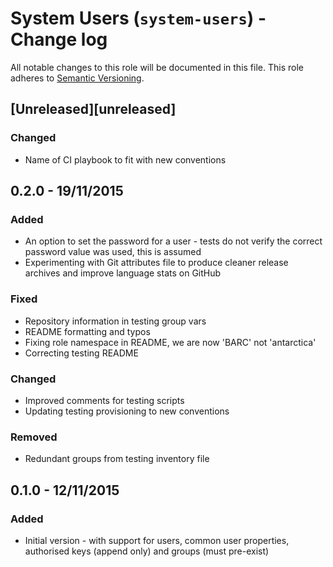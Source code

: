 # System Users (`system-users`) - Change log

All notable changes to this role will be documented in this file.
This role adheres to [Semantic Versioning](http://semver.org/spec/v2.0.0.html).

## [Unreleased][unreleased]

### Changed

* Name of CI playbook to fit with new conventions

## 0.2.0 - 19/11/2015

### Added

* An option to set the password for a user - tests do not verify the correct password value was used, this is assumed
* Experimenting with Git attributes file to produce cleaner release archives and improve language stats on GitHub

### Fixed

* Repository information in testing group vars
* README formatting and typos
* Fixing role namespace in README, we are now 'BARC' not 'antarctica'
* Correcting testing README

### Changed

* Improved comments for testing scripts
* Updating testing provisioning to new conventions

### Removed

* Redundant groups from testing inventory file

## 0.1.0 - 12/11/2015

### Added

* Initial version - with support for users, common user properties, authorised keys (append only) and 
groups (must pre-exist)
